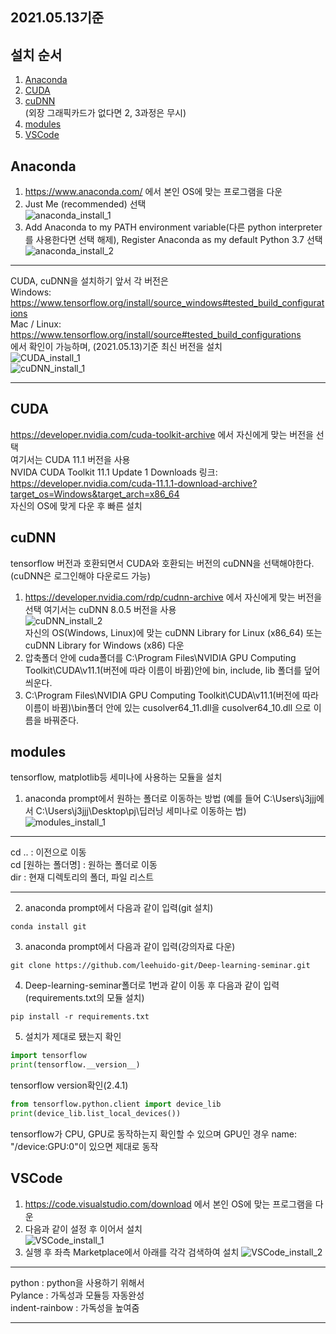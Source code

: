 ## 2021.05.13기준
## 설치 순서
1. [Anaconda](#Anaconda)
2. [CUDA](#CUDA)
3. [cuDNN](#cuDNN)  
  (외장 그래픽카드가 없다면 2, 3과정은 무시)
4. [modules](#modules)
5. [VSCode](#VSCode)
  
  
## Anaconda
1. https://www.anaconda.com/ 에서 본인 OS에 맞는 프로그램을 다운
2. Just Me (recommended) 선택  
![anaconda_install_1](../img/anaconda_install_1.png)
3. Add Anaconda to my PATH environment variable(다른 python interpreter를 사용한다면 선택 해제), Register Anaconda as my default Python 3.7 선택    
![anaconda_install_2](../img/anaconda_install_2.png)
  
---
CUDA, cuDNN을 설치하기 앞서 각 버전은  
Windows:  https://www.tensorflow.org/install/source_windows#tested_build_configurations  
Mac / Linux: https://www.tensorflow.org/install/source#tested_build_configurations  
에서 확인이 가능하며, (2021.05.13)기준 최신 버전을 설치  
![CUDA_install_1](../img/CUDA_install_1.png)  
![cuDNN_install_1](../img/cuDNN_install_1.png)  

---
        
## CUDA
https://developer.nvidia.com/cuda-toolkit-archive 에서 자신에게 맞는 버전을 선택    
여기서는 CUDA 11.1 버전을 사용  
NVIDA CUDA Toolkit 11.1 Update 1 Downloads 링크: https://developer.nvidia.com/cuda-11.1.1-download-archive?target_os=Windows&target_arch=x86_64  
자신의 OS에 맞게 다운 후 빠른 설치

## cuDNN
tensorflow 버전과 호환되면서 CUDA와 호환되는 버전의 cuDNN을 선택해야한다.(cuDNN은 로그인해야 다운로드 가능)  
1. https://developer.nvidia.com/rdp/cudnn-archive 에서 자신에게 맞는 버전을 선택
여기서는 cuDNN 8.0.5 버전을 사용  
![cuDNN_install_2](../img/cuDNN_install_2.png)  
자신의 OS(Windows, Linux)에 맞는 cuDNN Library for Linux (x86_64) 또는 cuDNN Library for Windows (x86) 다운  
2. 압축폴더 안에 cuda폴더를  C:\Program Files\NVIDIA GPU Computing Toolkit\CUDA\v11.1(버전에 따라 이름이 바뀜)안에 bin, include, lib 폴더를 덮어씌운다.  
3. C:\Program Files\NVIDIA GPU Computing Toolkit\CUDA\v11.1(버전에 따라 이름이 바뀜)\bin폴더 안에 있는 cusolver64_11.dll을 cusolver64_10.dll 으로 이름을 바꿔준다.

## modules
tensorflow, matplotlib등 세미나에 사용하는 모듈을 설치  
1. anaconda prompt에서 원하는 폴더로 이동하는 방법
(예를 들어 C:\Users\j3jjj에서 C:\Users\j3jjj\Desktop\pj\딥러닝 세미나로 이동하는 법)
![modules_install_1](../img/modules_install_1.gif)

---
cd .. : 이전으로 이동  
cd [원하는 폴더명] : 원하는 폴더로 이동  
dir : 현재 디렉토리의 폴더, 파일 리스트  

---
2. anaconda prompt에서 다음과 같이 입력(git 설치)
```
conda install git
```
3. anaconda prompt에서 다음과 같이 입력(강의자료 다운)
```conda install git
git clone https://github.com/leehuido-git/Deep-learning-seminar.git
```
4. Deep-learning-seminar폴더로 1번과 같이 이동 후 다음과 같이 입력(requirements.txt의 모듈 설치)
```
pip install -r requirements.txt
```
5. 설치가 제대로 됐는지 확인
```python
import tensorflow
print(tensorflow.__version__)
```
tensorflow version확인(2.4.1)
```python
from tensorflow.python.client import device_lib
print(device_lib.list_local_devices())
```
tensorflow가 CPU, GPU로 동작하는지 확인할 수 있으며 GPU인 경우 name: "/device:GPU:0"이 있으면 제대로 동작

## VSCode
1. https://code.visualstudio.com/download 에서 본인 OS에 맞는 프로그램을 다운  
2. 다음과 같이 설정 후 이어서 설치  
![VSCode_install_1](../img/VSCode_install_1.png)  
3. 실행 후 좌측 Marketplace에서 아래를 각각 검색하여 설치
![VSCode_install_2](../img/VSCode_install_2.png)  

---
python : python을 사용하기 위해서  
Pylance : 가독성과 모듈등 자동완성  
indent-rainbow : 가독성을 높여줌

---
  